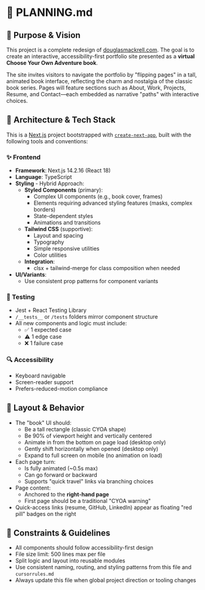 # 📘 PLANNING.md

## 🧠 Purpose & Vision
This project is a complete redesign of [douglasmackrell.com](https://douglasmackrell.com). The goal is to create an interactive, accessibility-first portfolio site presented as a **virtual Choose Your Own Adventure book**.

The site invites visitors to navigate the portfolio by "flipping pages" in a tall, animated book interface, reflecting the charm and nostalgia of the classic book series. Pages will feature sections such as About, Work, Projects, Resume, and Contact—each embedded as narrative "paths" with interactive choices.

## 🧱 Architecture & Tech Stack

This is a [Next.js](https://nextjs.org) project bootstrapped with [`create-next-app`](https://nextjs.org/docs/app/api-reference/cli/create-next-app), built with the following tools and conventions:

### ✨ Frontend
- **Framework**: Next.js 14.2.16 (React 18)
- **Language**: TypeScript
- **Styling** - Hybrid Approach:
  - **Styled Components** (primary):
    - Complex UI components (e.g., book cover, frames)
    - Elements requiring advanced styling features (masks, complex borders)
    - State-dependent styles
    - Animations and transitions
  - **Tailwind CSS** (supportive):
    - Layout and spacing
    - Typography
    - Simple responsive utilities
    - Color utilities
  - **Integration**:
    - clsx + tailwind-merge for class composition when needed
- **UI/Variants**:
  - Use consistent prop patterns for component variants

### 🧪 Testing
- Jest + React Testing Library
- `/__tests__` or `/tests` folders mirror component structure
- All new components and logic must include:
  - ✅ 1 expected case
  - ⚠️ 1 edge case
  - ❌ 1 failure case

### 🔍 Accessibility
- Keyboard navigable
- Screen-reader support
- Prefers-reduced-motion compliance

## 📐 Layout & Behavior

- The "book" UI should:
  - Be a tall rectangle (classic CYOA shape)
  - Be 90% of viewport height and vertically centered
  - Animate in from the bottom on page load (desktop only)
  - Gently shift horizontally when opened (desktop only)
  - Expand to full screen on mobile (no animation on load)
- Each page turn:
  - Is fully animated (~0.5s max)
  - Can go forward or backward
  - Supports "quick travel" links via branching choices
- Page content:
  - Anchored to the **right-hand page**
  - First page should be a traditional "CYOA warning"
- Quick-access links (resume, GitHub, LinkedIn) appear as floating "red pill" badges on the right

## 📏 Constraints & Guidelines
- All components should follow accessibility-first design
- File size limit: 500 lines max per file
- Split logic and layout into reusable modules
- Use consistent naming, routing, and styling patterns from this file and `cursorrules.md`
- Always update this file when global project direction or tooling changes
